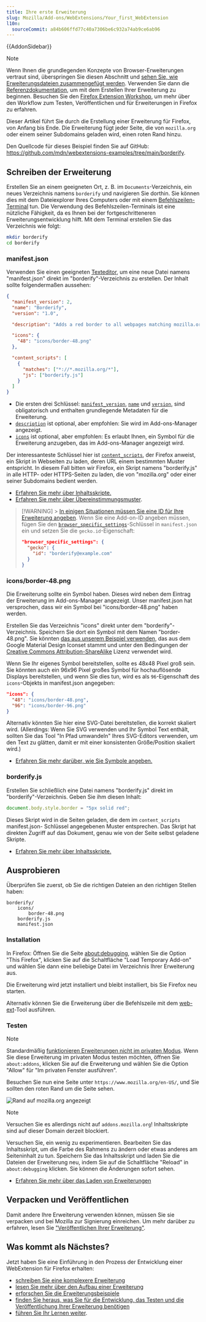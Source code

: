 ```yaml
---
title: Ihre erste Erweiterung
slug: Mozilla/Add-ons/WebExtensions/Your_first_WebExtension
l10n:
  sourceCommit: a84b606ffd77c40a7306be6c932a74ab9ce6ab96
---
```


{{AddonSidebar}}

> [!NOTE]
> Wenn Ihnen die grundlegenden Konzepte von Browser-Erweiterungen vertraut sind, überspringen Sie diesen Abschnitt und [sehen Sie, wie Erweiterungsdateien zusammengefügt werden](/de/docs/Mozilla/Add-ons/WebExtensions/Anatomy_of_a_WebExtension). Verwenden Sie dann die [Referenzdokumentation](/de/docs/Mozilla/Add-ons/WebExtensions#reference), um mit dem Erstellen Ihrer Erweiterung zu beginnen. Besuchen Sie den [Firefox Extension Workshop](https://extensionworkshop.com/?utm_source=developer.mozilla.org&utm_medium=documentation&utm_campaign=your-first-extension), um mehr über den Workflow zum Testen, Veröffentlichen und für Erweiterungen in Firefox zu erfahren.

Dieser Artikel führt Sie durch die Erstellung einer Erweiterung für Firefox, von Anfang bis Ende. Die Erweiterung fügt jeder Seite, die von `mozilla.org` oder einem seiner Subdomains geladen wird, einen roten Rand hinzu.

Den Quellcode für dieses Beispiel finden Sie auf GitHub: <https://github.com/mdn/webextensions-examples/tree/main/borderify>.

## Schreiben der Erweiterung

Erstellen Sie an einem geeigneten Ort, z. B. im `Documents`-Verzeichnis, ein neues Verzeichnis namens `borderify` und navigieren Sie dorthin. Sie können dies mit dem Dateiexplorer Ihres Computers oder mit einem [Befehlszeilen-Terminal](/de/docs/Learn_web_development/Getting_started/Environment_setup/Command_line) tun. Die Verwendung des Befehlszeilen-Terminals ist eine nützliche Fähigkeit, da es Ihnen bei der fortgeschritteneren Erweiterungsentwicklung hilft. Mit dem Terminal erstellen Sie das Verzeichnis wie folgt:

```bash
mkdir borderify
cd borderify
```

### manifest.json

Verwenden Sie einen geeigneten [Texteditor](/de/docs/Learn_web_development/Howto/Tools_and_setup/Available_text_editors), um eine neue Datei namens "manifest.json" direkt im "borderify"-Verzeichnis zu erstellen. Der Inhalt sollte folgendermaßen aussehen:

```json
{
  "manifest_version": 2,
  "name": "Borderify",
  "version": "1.0",

  "description": "Adds a red border to all webpages matching mozilla.org.",

  "icons": {
    "48": "icons/border-48.png"
  },

  "content_scripts": [
    {
      "matches": ["*://*.mozilla.org/*"],
      "js": ["borderify.js"]
    }
  ]
}
```

- Die ersten drei Schlüssel: [`manifest_version`](/de/docs/Mozilla/Add-ons/WebExtensions/manifest.json/manifest_version), [`name`](/de/docs/Mozilla/Add-ons/WebExtensions/manifest.json/name) und [`version`](/de/docs/Mozilla/Add-ons/WebExtensions/manifest.json/version), sind obligatorisch und enthalten grundlegende Metadaten für die Erweiterung.
- [`description`](/de/docs/Mozilla/Add-ons/WebExtensions/manifest.json/description) ist optional, aber empfohlen: Sie wird im Add-ons-Manager angezeigt.
- [`icons`](/de/docs/Mozilla/Add-ons/WebExtensions/manifest.json/icons) ist optional, aber empfohlen: Es erlaubt Ihnen, ein Symbol für die Erweiterung anzugeben, das im Add-ons-Manager angezeigt wird.

Der interessanteste Schlüssel hier ist [`content_scripts`](/de/docs/Mozilla/Add-ons/WebExtensions/manifest.json/content_scripts), der Firefox anweist, ein Skript in Webseiten zu laden, deren URL einem bestimmten Muster entspricht. In diesem Fall bitten wir Firefox, ein Skript namens "borderify.js" in alle HTTP- oder HTTPS-Seiten zu laden, die von "mozilla.org" oder einer seiner Subdomains bedient werden.

- [Erfahren Sie mehr über Inhaltsskripte.](/de/docs/Mozilla/Add-ons/WebExtensions/Content_scripts)
- [Erfahren Sie mehr über Übereinstimmungsmuster](/de/docs/Mozilla/Add-ons/WebExtensions/Match_patterns).

> [!WARNING] > [In einigen Situationen müssen Sie eine ID für Ihre Erweiterung angeben](https://extensionworkshop.com/documentation/develop/extensions-and-the-add-on-id/#when_do_you_need_an_add-on_id). Wenn Sie eine Add-on-ID angeben müssen, fügen Sie den [`browser_specific_settings`](/de/docs/Mozilla/Add-ons/WebExtensions/manifest.json/browser_specific_settings)-Schlüssel in `manifest.json` ein und setzen Sie die `gecko.id`-Eigenschaft:
>
> ```json
> "browser_specific_settings": {
>   "gecko": {
>     "id": "borderify@example.com"
>   }
> }
> ```

### icons/border-48.png

Die Erweiterung sollte ein Symbol haben. Dieses wird neben dem Eintrag der Erweiterung im Add-ons-Manager angezeigt. Unser manifest.json hat versprochen, dass wir ein Symbol bei "icons/border-48.png" haben werden.

Erstellen Sie das Verzeichnis "icons" direkt unter dem "borderify"-Verzeichnis. Speichern Sie dort ein Symbol mit dem Namen "border-48.png". Sie könnten [das aus unserem Beispiel verwenden](https://raw.githubusercontent.com/mdn/webextensions-examples/main/borderify/icons/border-48.png), das aus dem Google Material Design Iconset stammt und unter den Bedingungen der [Creative Commons Attribution-ShareAlike](https://creativecommons.org/licenses/by-sa/3.0/) Lizenz verwendet wird.

Wenn Sie Ihr eigenes Symbol bereitstellen, sollte es 48x48 Pixel groß sein. Sie könnten auch ein 96x96 Pixel großes Symbol für hochauflösende Displays bereitstellen, und wenn Sie dies tun, wird es als `96`-Eigenschaft des `icons`-Objekts in manifest.json angegeben:

```json
"icons": {
  "48": "icons/border-48.png",
  "96": "icons/border-96.png"
}
```

Alternativ könnten Sie hier eine SVG-Datei bereitstellen, die korrekt skaliert wird. (Allerdings: Wenn Sie SVG verwenden und Ihr Symbol Text enthält, sollten Sie das Tool "In Pfad umwandeln" Ihres SVG-Editors verwenden, um den Text zu glätten, damit er mit einer konsistenten Größe/Position skaliert wird.)

- [Erfahren Sie mehr darüber, wie Sie Symbole angeben.](/de/docs/Mozilla/Add-ons/WebExtensions/manifest.json/icons)

### borderify.js

Erstellen Sie schließlich eine Datei namens "borderify.js" direkt im "borderify"-Verzeichnis. Geben Sie ihm diesen Inhalt:

```js
document.body.style.border = "5px solid red";
```

Dieses Skript wird in die Seiten geladen, die dem im `content_scripts` manifest.json- Schlüssel angegebenen Muster entsprechen. Das Skript hat direkten Zugriff auf das Dokument, genau wie von der Seite selbst geladene Skripte.

- [Erfahren Sie mehr über Inhaltsskripte.](/de/docs/Mozilla/Add-ons/WebExtensions/Content_scripts)

## Ausprobieren

Überprüfen Sie zuerst, ob Sie die richtigen Dateien an den richtigen Stellen haben:

```plain
borderify/
    icons/
        border-48.png
    borderify.js
    manifest.json
```

### Installation

In Firefox: Öffnen Sie die Seite [about:debugging](https://firefox-source-docs.mozilla.org/devtools-user/about_colon_debugging/index.html), wählen Sie die Option "This Firefox", klicken Sie auf die Schaltfläche "Load Temporary Add-on" und wählen Sie dann eine beliebige Datei im Verzeichnis Ihrer Erweiterung aus.

Die Erweiterung wird jetzt installiert und bleibt installiert, bis Sie Firefox neu starten.

Alternativ können Sie die Erweiterung über die Befehlszeile mit dem [web-ext](https://extensionworkshop.com/documentation/develop/getting-started-with-web-ext/)-Tool ausführen.

### Testen

> [!NOTE]
> Standardmäßig [funktionieren Erweiterungen nicht im privaten Modus](https://support.mozilla.org/en-US/kb/extensions-private-browsing). Wenn Sie diese Erweiterung im privaten Modus testen möchten, öffnen Sie `about:addons`, klicken Sie auf die Erweiterung und wählen Sie die Option "Allow" für "Im privaten Fenster ausführen".

Besuchen Sie nun eine Seite unter `https://www.mozilla.org/en-US/`, und Sie sollten den roten Rand um die Seite sehen.

![Rand auf mozilla.org angezeigt](border_on_mozilla_org.png)

> [!NOTE]
> Versuchen Sie es allerdings nicht auf `addons.mozilla.org`! Inhaltsskripte sind auf dieser Domain derzeit blockiert.

Versuchen Sie, ein wenig zu experimentieren. Bearbeiten Sie das Inhaltsskript, um die Farbe des Rahmens zu ändern oder etwas anderes am Seiteninhalt zu tun. Speichern Sie das Inhaltsskript und laden Sie die Dateien der Erweiterung neu, indem Sie auf die Schaltfläche "Reload" in `about:debugging` klicken. Sie können die Änderungen sofort sehen.

- [Erfahren Sie mehr über das Laden von Erweiterungen](https://extensionworkshop.com/documentation/develop/temporary-installation-in-firefox/)

## Verpacken und Veröffentlichen

Damit andere Ihre Erweiterung verwenden können, müssen Sie sie verpacken und bei Mozilla zur Signierung einreichen. Um mehr darüber zu erfahren, lesen Sie ["Veröffentlichen Ihrer Erweiterung"](https://extensionworkshop.com/documentation/publish/package-your-extension/).

## Was kommt als Nächstes?

Jetzt haben Sie eine Einführung in den Prozess der Entwicklung einer WebExtension für Firefox erhalten:

- [schreiben Sie eine komplexere Erweiterung](/de/docs/Mozilla/Add-ons/WebExtensions/Your_second_WebExtension)
- [lesen Sie mehr über den Aufbau einer Erweiterung](/de/docs/Mozilla/Add-ons/WebExtensions/Anatomy_of_a_WebExtension)
- [erforschen Sie die Erweiterungsbeispiele](/de/docs/Mozilla/Add-ons/WebExtensions/Examples)
- [finden Sie heraus, was Sie für die Entwicklung, das Testen und die Veröffentlichung Ihrer Erweiterung benötigen](/de/docs/Mozilla/Add-ons/WebExtensions/What_next)
- [führen Sie Ihr Lernen weiter](/de/docs/Mozilla/Add-ons/WebExtensions/What_next#continue_your_learning_experience).
